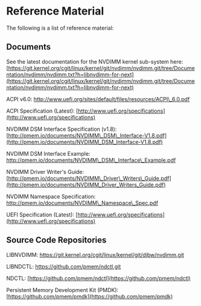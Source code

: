 # Reference Material

The following is a list of reference material:

## Documents

See the latest documentation for the NVDIMM kernel sub-system here: [https://git.kernel.org/cgit/linux/kernel/git/nvdimm/nvdimm.git/tree/Documentation/nvdimm/nvdimm.txt?h=libnvdimm-for-next](https://git.kernel.org/cgit/linux/kernel/git/nvdimm/nvdimm.git/tree/Documentation/nvdimm/nvdimm.txt?h=libnvdimm-for-next)

ACPI v6.0: [http://www.uefi.org/sites/default/files/resources/ACPI\_6.0.pdf ](http://www.uefi.org/sites/default/files/resources/ACPI_6.0.pdf)

ACPI Specification \(Latest\): [http://www.uefi.org/specifications](http://www.uefi.org/specifications)

NVDIMM DSM Interface Specification \(v1.8\): [http://pmem.io/documents/NVDIMM\_DSM\_Interface-V1.8.pdf](http://pmem.io/documents/NVDIMM_DSM_Interface-V1.8.pdf)

NVDIMM DSM Interface Example: [http://pmem.io/documents/NVDIMM\_DSM\_Interface\_Example.pdf ](http://pmem.io/documents/NVDIMM_DSM_Interface_Example.pdf)

NVDIMM Driver Writer's Guide: [http://pmem.io/documents/NVDIMM\_Driver\_Writers\_Guide.pdf](http://pmem.io/documents/NVDIMM_Driver_Writers_Guide.pdf)

NVDIMM Namespace Specification: [http://pmem.io/documents/NVDIMM\_Namespace\_Spec.pdf ](http://pmem.io/documents/NVDIMM_Namespace_Spec.pdf)

UEFI Specification \(Latest\): [http://www.uefi.org/specifications](http://www.uefi.org/specifications)

## Source Code Repositories

LIBNVDIMM: [https://git.kernel.org/cgit/linux/kernel/git/djbw/nvdimm.git ](https://git.kernel.org/cgit/linux/kernel/git/djbw/nvdimm.git)

LIBNDCTL: [https://github.com/pmem/ndctl.git ](https://github.com/pmem/ndctl.git)

NDCTL: [https://github.com/pmem/ndctl](https://github.com/pmem/ndctl)

Persistent Memory Development Kit \(PMDK\): [https://github.com/pmem/pmdk](https://github.com/pmem/pmdk)

